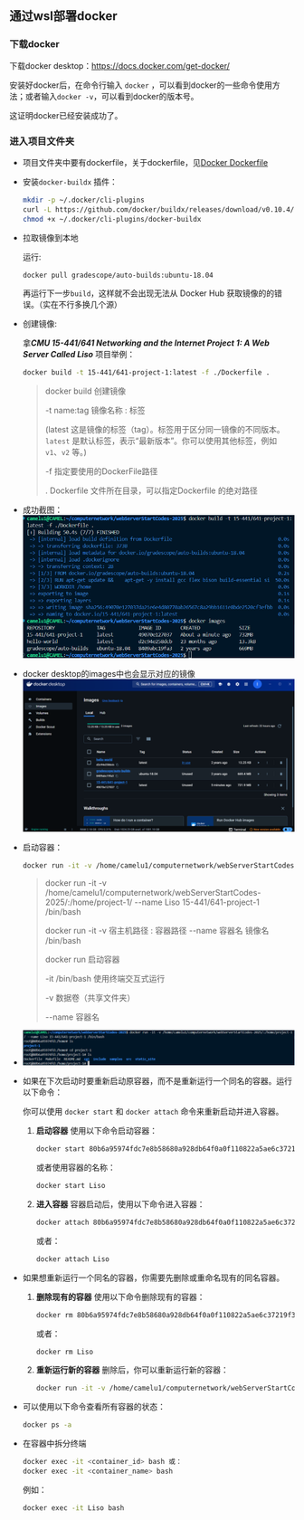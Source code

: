 ## 通过wsl部署docker

### 下载docker

下载docker desktop：https://docs.docker.com/get-docker/

安装好docker后，在命令行输入 `docker` ，可以看到docker的一些命令使用方法；或者输入`docker -v`，可以看到docker的版本号。

这证明docker已经安装成功了。

### 进入项目文件夹

* 项目文件夹中要有dockerfile，关于dockerfile，见[Docker Dockerfile](dockerfile0.md)

* 安装`docker-buildx` 插件：

  ```bash
  mkdir -p ~/.docker/cli-plugins
  curl -L https://github.com/docker/buildx/releases/download/v0.10.4/buildx-v0.10.4.linux-amd64 -o ~/.docker/cli-plugins/docker-buildx
  chmod +x ~/.docker/cli-plugins/docker-buildx
  ```

* 拉取镜像到本地

  运行:

  ````bash
  docker pull gradescope/auto-builds:ubuntu-18.04
  ````

  再运行下一步`build`，这样就不会出现无法从 Docker Hub 获取镜像的的错误。（实在不行多换几个源）

* 创建镜像:

  拿***CMU 15-441/641 Networking and the Internet Project 1: A Web Server Called Liso*** 项目举例：

  ```bash
  docker build -t 15-441/641-project-1:latest -f ./Dockerfile .
  ```

  >docker build 创建镜像
  >
  >-t name:tag  镜像名称 : 标签 
  >
  >(latest  这是镜像的标签（tag）。标签用于区分同一镜像的不同版本。`latest` 是默认标签，表示“最新版本”。你可以使用其他标签，例如 `v1`、`v2` 等。)
  >
  >-f 指定要使用的DockerFile路径
  >
  >. Dockerfile 文件所在目录，可以指定Dockerfile 的绝对路径

* 成功截图：
  ![alt text](image.png)


* docker desktop的images中也会显示对应的镜像
  ![alt text](image-1.png)


* 启动容器：

  ```bash
  docker run -it -v /home/camelu1/computernetwork/webServerStartCodes-2025/:/home/project-1/ --name Liso 15-441/641-project-1 /bin/bash
  ```

  >docker run -it -v /home/camelu1/computernetwork/webServerStartCodes-2025/:/home/project-1/ --name Liso 15-441/641-project-1 /bin/bash
  >
  >docker run -it -v           宿主机路径        :    容器路径  --name 容器名      镜像名    /bin/bash
  >
  >
  >
  >docker run 启动容器
  >
  >-it /bin/bash 使用终端交互式运行
  >
  >-v 数据卷（共享文件夹）
  >
  >--name  容器名

* ![alt text](image-2.png)

* 如果在下次启动时要重新启动原容器，而不是重新运行一个同名的容器。运行以下命令：

  你可以使用 `docker start` 和 `docker attach` 命令来重新启动并进入容器。

  1. **启动容器**
     使用以下命令启动容器：

     ```bash
     docker start 80b6a95974fdc7e8b58680a928db64f0a0f110822a5ae6c37219f3eae6e13ec3
     ```

     或者使用容器的名称：

     ```bash
     docker start Liso
     ```

  2. **进入容器**
     容器启动后，使用以下命令进入容器：

     ```bash
     docker attach 80b6a95974fdc7e8b58680a928db64f0a0f110822a5ae6c37219f3eae6e13ec3
     ```

     或者：

     ```bash
     docker attach Liso
     ```

* 如果想重新运行一个同名的容器，你需要先删除或重命名现有的同名容器。

  1. **删除现有的容器**
     使用以下命令删除现有的容器：

     ```bash
     docker rm 80b6a95974fdc7e8b58680a928db64f0a0f110822a5ae6c37219f3eae6e13ec3
     ```

     或者：

     ```bash
     docker rm Liso
     ```

  2. **重新运行新的容器**
     删除后，你可以重新运行新的容器：

     ```bash
     docker run -it -v /home/camelu1/computernetwork/webServerStartCodes-2025/:/home/project-1/ --name Liso 15-441/641-project-1 /bin/bash
     ```

* 可以使用以下命令查看所有容器的状态：

  ```bash
  docker ps -a
  ```
* 在容器中拆分终端
  ```bash
  docker exec -it <container_id> bash 或：
  docker exec -it <container_name> bash
  ```
  例如：
  ```bash
  docker exec -it Liso bash
  ```
